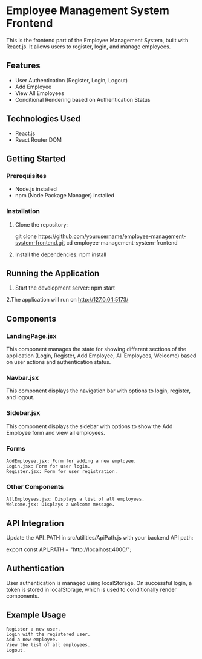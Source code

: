 # Employee Management System Frontend

This is the frontend part of the Employee Management System, built with React.js. It allows users to register, login, and manage employees.

## Features

- User Authentication (Register, Login, Logout)
- Add Employee
- View All Employees
- Conditional Rendering based on Authentication Status

## Technologies Used

- React.js
- React Router DOM

## Getting Started

### Prerequisites

- Node.js installed
- npm (Node Package Manager) installed

### Installation

1. Clone the repository:

   git clone https://github.com/yourusername/employee-management-system-frontend.git
   cd employee-management-system-frontend

2. Install the dependencies:
    npm install

## Running the Application ##

1. Start the development server:
        npm start

2.The application will run on http://127.0.0.1:5173/

## Components ##
### LandingPage.jsx ### 

This component manages the state for showing different sections of the application (Login, Register, Add Employee, All Employees, Welcome) based on user actions and authentication status.

### Navbar.jsx ###

This component displays the navigation bar with options to login, register, and logout.

### Sidebar.jsx ###

This component displays the sidebar with options to show the Add Employee form and view all employees.

### Forms ###

    AddEmployee.jsx: Form for adding a new employee.
    Login.jsx: Form for user login.
    Register.jsx: Form for user registration.
    
### Other Components ###
    AllEmployees.jsx: Displays a list of all employees.
    Welcome.jsx: Displays a welcome message.

## API Integration ##

Update the API_PATH in src/utilities/ApiPath.js with your backend API path:

export const API_PATH = "http://localhost:4000/";

## Authentication ##

User authentication is managed using localStorage. On successful login, a token is stored in localStorage, which is used to conditionally render components.

## Example Usage ##

    Register a new user.
    Login with the registered user.
    Add a new employee.
    View the list of all employees.
    Logout.
